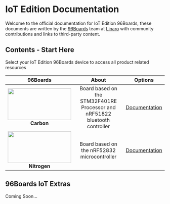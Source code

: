 # IoT Edition Documentation

Welcome to the official documentation for IoT Edition 96Boards, these documents are written by the [96Boards](https://www.96boards.org) team at [Linaro](http://www.linaro.org) with community contributions and links to third-party content.

## Contents - Start Here

Select your IoT Edition 96Boards device to access all product related resources

| 96Boards                                 | About                                                                      | Options                                  | 
|:----------------------------------------:|:--------------------------------------------------------------------------:|:----------------------------------------:|
| <img src="https://github.com/sdrobertw/documentation/blob/master/IoTEdition/carbon/additional-docs/images/images-board/carbon-front-sd.png?raw=true" data-canonical-src="https://github.com/sdrobertw/documentation/blob/master/IoTEdition/carbon/additional-docs/images/images-board/carbon-front-sd.png?raw=true" width="200" height="100" /><br> **Carbon** | Board based on the STM32F401RE Processor and <br>nRF51822 bluetooth controller | [Documentation](carbon/README.md)<br> |
| <img src="https://github.com/sdrobertw/documentation/blob/master/IoTEdition/nitrogen/additional-docs/images/images-board/nitrogen-front-sd.png?raw=true" data-canonical-src="https://github.com/sdrobertw/documentation/blob/master/IoTEdition/nitrogen/additional-docs/images/images-board/nitrogen-front-sd.png?raw=true" width="200" height="100" /><br> **Nitrogen** | Board based on the nRF52832 microcontroller | [Documentation](nitrogen/README.md)<br> |

## 96Boards IoT Extras

Coming Soon...
